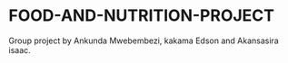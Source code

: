 # FOOD-AND-NUTRITION-PROJECT
Group project by Ankunda Mwebembezi, kakama Edson and Akansasira isaac.
